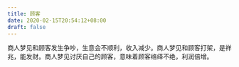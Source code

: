 ```yaml
---
title: 顾客
date: 2020-02-15T20:54:12+08:00
draft: false
---
```


商人梦见和顾客发生争吵，生意会不顺利，收入减少。商人梦见和顾客打架，是祥兆，能发财。商人梦见讨厌自己的顾客，意味着顾客络绎不绝，利润倍增。